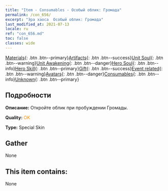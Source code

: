 ```yaml
---
title: "Item - Consumables - Особый облик: Громада"
permalink: /con_656/
excerpt: "Эра хаоса  Особый облик: Громада"
last_modified_at: 2021-07-13
locale: ru
ref: "con_656.md"
toc: false
classes: wide
---
```

 [Materials](/ItemsRU/){: .btn .btn--primary}[Artifacts](/ItemsRU/Artifacts/){: .btn .btn--success}[Unit Soul](/ItemsRU/UnitSoul/){: .btn .btn--warning}[Unit Awakening](/ItemsRU/UnitAwakening/){: .btn .btn--danger}[Hero Soul](/ItemsRU/HeroSoul/){: .btn .btn--info}[Hero Skill](/ItemsRU/HeroSkill/){: .btn .btn--primary}[Gift](/ItemsRU/Gift/){: .btn .btn--success}[Event related](/ItemsRU/Events/){: .btn .btn--warning}[Avatars](/ItemsRU/Avatars/){: .btn .btn--danger}[Consumables](/ItemsRU/Consumables/){: .btn .btn--info}[Unknown](/ItemsRU/Unknown/){: .btn .btn--primary}

## Подробности
 **Описание:** Откройте облик при пробуждении Громады.

 **Quality:** <span style="color: #FF8C00">OK</span>

 **Type:** Special Skin

## Gather

  None

## This item contains:

  None

